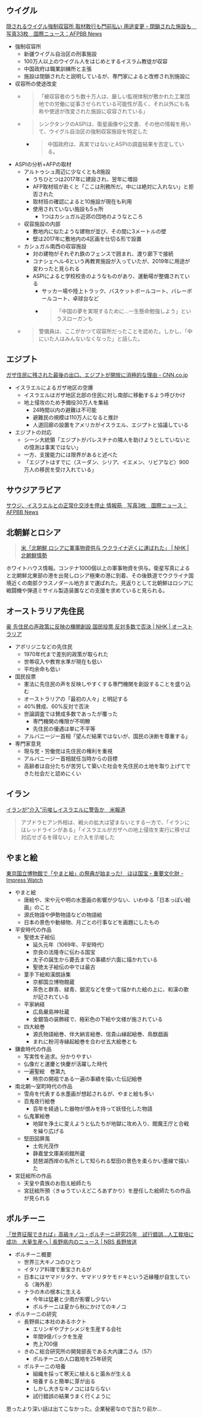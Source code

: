 ## ウイグル

[隠されるウイグル強制収容所 取材敢行も門前払い 用途変更・閉鎖された施設も　写真33枚　国際ニュース：AFPBB News](https://www.afpbb.com/articles/-/3481653)

- 強制収容所
  - 新疆ウイグル自治区の刑事施設
  - 100万人以上のウイグル人をはじめとするイスラム教徒が収容
  - 中国政府は職業訓練所と主張
  - 施設は閉鎖されたと説明しているが、専門家によると改修され別施設に
- 収容所の使途改変
  - > 「被収容者のうち数十万人は、厳しい監視体制が敷かれた工業団地での労働に従事させられている可能性が高く、それ以外にも名称や使途が改変された施設に収容されている」
  - > シンクタンクのASPIは、衛星画像や公文書、その他の情報を用いて、ウイグル自治区の強制収容施設を特定した
    - > 中国政府は、真実ではないとASPIの調査結果を否定している。
- ASPIの分析+AFPの取材
  - アルトゥシュ周辺に少なくとも8施設
    - うちひとつは2017年に建設され、翌年に増設
    - AFP取材班が赴くと「ここは刑務所だ。中には絶対に入れない」と拒否された
    - 取材班の確認によると10施設が現在も利用
    - 使用されていない施設も5ヵ所
      - 1つはカシュガル近郊の団地のようなところ
  - 収容施設の内部
    - 敷地内に似たような建物が並び、その間に3メートルの壁
    - 壁は2017年に敷地内の4区画を仕切る形で設置
  - カシュガル南西の収容施設
    - 対の建物がそれぞれ鉄のフェンスで囲まれ、渡り廊下で接続
    - コナシェヘル‐6という再教育施設が入っていたが、2019年に用途が変わったと見られる
    - ASPIによると学校校舎のようなものがあり、運動場が整備されている
      - サッカー場や陸上トラック、バスケットボールコート、バレーボールコート、卓球台など
      - > 「中国の夢を実現するために…一生懸命勉強しよう」というスローガンも
  - > 警備員は、ここがかつて収容所だったことを認めた。しかし、「中にいた人はみんないなくなった」と話した。

## エジプト

[ガザ住民に残された最後の出口、エジプトが開放に消極的な理由 - CNN.co.jp](https://www.cnn.co.jp/world/35210278.html)

- イスラエルによるガザ地区の空爆
  - イスラエルはガザ地区北部の住民に対し南部に移動するよう呼びかけ
  - 地上侵攻のため予備役30万人を集結
    - 24時間以内の避難は不可能
    - 避難民の規模は110万人になると推計
    - 人道回廊の設置をアメリカがイスラエル、エジプトと協議している
- エジプトの対応
  - シーシ大統領「エジプトがパレスチナの隣人を助けようとしていないとの憶測は事実ではない」
  - 一方、支援能力には限界があると述べた
  - 「エジプトはすでに（スーダン、シリア、イエメン、リビアなど）900万人の移民を受け入れている」

## サウジアラビア

[サウジ、イスラエルとの正常化交渉を停止 情報筋　写真3枚　国際ニュース：AFPBB News](https://www.afpbb.com/articles/-/3486219)

## 北朝鮮とロシア

> [米「北朝鮮 ロシアに軍事物資供与 ウクライナ近くに運ばれた」 | NHK | 北朝鮮情勢](https://www3.nhk.or.jp/news/html/20231014/k10014225231000.html)

ホワイトハウス情報。コンテナ1000個以上の軍事物資を供与。衛星写真によると北朝鮮北東部の港を出発しロシア極東の港に到着、その後鉄道でウクライナ国境近くの南部クラスノダール地方まで運ばれた。見返りとして北朝鮮はロシアに戦闘機や弾道ミサイル製造装置などの支援を求めていると見られる。

## オーストラリア先住民

[豪 先住民の声政策に反映の機関創設 国民投票 反対多数で否決 | NHK | オーストラリア](https://www3.nhk.or.jp/news/html/20231015/k10014225761000.html)

- アボリジニなどの先住民
  - 1970年代まで差別的政策が取られた
  - 世帯収入や教育水準が現在も低い
  - 平均余命も低い
- 国民投票
  - 憲法に先住民の声を反映しやすくする専門機関を創設することを盛り込む
  - オーストラリアの「最初の人々」と明記する
  - 40%賛成、60%反対で否決
  - 世論調査では賛成多数であったが覆った
    - 専門機関の権限が不明瞭
    - 先住民の優遇は単に不平等
  - アルバニージー首相「望んだ結果ではないが、国民の決断を尊重する」
- 専門家意見
  - 現与党・労働党は先住民の権利を重視
  - アルバニージー首相就任当時からの目標
  - 高齢者は自分たちが苦労して築いた社会を先住民の土地を取り上げてできた社会だと認めにくい

## イラン

[イランが“介入”示唆しイスラエルに警告か　米報道](https://news.tv-asahi.co.jp/news_international/articles/000319958.html)

> アブドラヒアン外相は、戦火の拡大は望まないとする一方で、「イランにはレッドラインがある」「イスラエルがガザへの地上侵攻を実行に移せば対応せざるを得ない」と介入を示唆した

## やまと絵

[東京国立博物館で「やまと絵」の祭典が始まった!　ほほ国宝・重要文化財 - Impress Watch](https://www.watch.impress.co.jp/docs/news/1538491.html)

- やまと絵
  - 唐絵や、宋や元や明の水墨画の影響が少ない、いわゆる「日本っぽい絵画」のこと
  - 源氏物語や伊勢物語などの物語絵
  - 日本の景色や動植物、月ごとの行事などを画題にしたもの
- 平安時代の作品
  - 聖徳太子絵伝
    - 延久元年（1069年、平安時代）
    - 奈良の法隆寺に伝わる国宝
    - 太子の誕生から薨去までの事績が六面に描かれている
    - 聖徳太子絵伝の中では最古
  - 葦手下絵和漢朗詠集
    - 京都国立博物館蔵
    - 茶色と群青、緑青、銀泥などを使って描かれた絵の上に、和漢の歌が記されている
  - 平家納経
    - 広島嚴島神社蔵
    - 金銀箔の装飾経で、極彩色の下絵や文様が施されている
  - 四大絵巻
    - 源氏物語絵巻、伴大納言絵巻、信貴山縁起絵巻、鳥獣戯画
    - まれに粉河寺縁起絵巻を合わせ五大絵巻とも
- 鎌倉時代の作品
  - 写実性を追求。分かりやすい
  - 仏像だと運慶と快慶が活躍した時代
  - 一遍聖絵　巻第九
    - 時宗の開祖である一遍の事績を描いた伝記絵巻
- 南北朝～室町時代の作品
  - 雪舟を代表する水墨画が想起されるが、やまと絵も多い
  - 百鬼夜行絵巻
    - 百年を経過した器物が恨みを持って妖怪化した物語
  - 仏鬼軍絵巻
    - 地獄を浄土に変えようと仏たちが地獄に攻め入り、閻魔王庁と合戦を繰り広げる
  - 堅田図屏風
    - 土佐光茂作
    - 静嘉堂文庫美術館所蔵
    - 琵琶湖西岸の名所として知られる堅田の景色を柔らかい墨線で描いた
- 宮廷絵所の作品
  - 天皇や貴族のお抱え絵師たち
  - 宮廷絵所預（きゅうていえどころあずかり）を歴任した絵師たちの作品が見られる

## ポルチーニ

[「世界征服できれば」高級キノコ・ポルチーニ研究25年　試行錯誤…人工栽培に成功　大量生産へ | 長野県内のニュース | NBS 長野放送](https://www.nbs-tv.co.jp/news/articles/?cid=15972)

- ポルチーニ概要
  - 世界三大キノコのひとつ
  - イタリア料理で重宝されるが
  - 日本にはヤマドリタケ、ヤマドリタケモドキという近縁種が自生している（海外産）
  - ナラの木の根本に生える
    - 今年は猛暑と少雨が影響し少ない
    - ポルチーニは夏から秋にかけてのキノコ
- ポルチーニの研究
  - 長野県に本社のあるホクト
    - エリンギやブナシメジを生産する会社
    - 年間9億パックを生産
    - 売上700億
  - きのこ総合研究所の開発部長である大内謙二さん（57）
    - ポルチーニの人口栽培を25年研究
  - ポルチーニの培養
    - 組織を採って寒天に植えると菌糸が生える
    - 培養すると簡単に芽が出る
    - しかし大きなキノコにはならない
    - 試行錯誤の結果うまく行くように

思ったより深い話は出てこなかった。企業秘密なので当たり前か…
